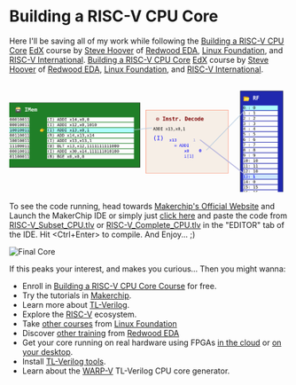 # Building a RISC-V CPU Core

Here I'll be saving all of my work while following the [Building a RISC-V CPU Core](https://www.edx.org/course/building-a-risc-v-cpu-core) [EdX](https://edx.org/) course by [Steve Hoover](https://www.linkedin.com/in/steve-hoover-a44b607/) of [Redwood EDA](https://redwoodeda.com), [Linux Foundation](https://www.linuxfoundation.org/), and [RISC-V International](https://riscv.org).
[Building a RISC-V CPU Core](https://www.edx.org/course/building-a-risc-v-cpu-core) [EdX](https://edx.org/) course by [Steve Hoover](https://www.linkedin.com/in/steve-hoover-a44b607/) of [Redwood EDA](https://redwoodeda.com), [Linux Foundation](https://www.linuxfoundation.org/), and [RISC-V International](https://riscv.org).

![VIZ](lib/LF_VIZ.png)

To see the code running, head towards [Makerchip's Official Website](http://makerchip.com/) and Launch the MakerChip IDE or simply just [click here](http://makerchip.com/sandbox/) and paste the code from [RISC-V_Subset_CPU.tlv](RISC-V_Subset_CPU.tlv) or [RISC-V_Complete_CPU.tlv](RISC-V_Complete_CPU.tlv) in the "EDITOR" tab of the IDE. Hit <Ctrl+Enter> to compile. And Enjoy... ;)

![Final Core](lib/riscv.svg)



If this peaks your interest, and makes you curious... Then you might wanna:
  - Enroll in [Building a RISC-V CPU Core Course](https://www.edx.org/course/building-a-risc-v-cpu-core) for free.
  - Try the tutorials in [Makerchip](https://makerchip.com).
  - Learn more about [TL-Verilog](https://redwoodeda.com/tl-verilog).
  - Explore the [RISC-V](https://riscv.org) ecosystem.
  - Take [other courses](https://training.linuxfoundation.org/full-catalog/) from [Linux Foundation](https://www.linuxfoundation.org/)
  - Discover [other training](https://www.redwoodeda.com/publications) from [Redwood EDA](https://redwoodeda.com)
  - Get your core running on real hardware using FPGAs [in the cloud](https://github.com/stevehoover/1st-CLaaS) or [on your desktop](https://github.com/shivanishah269/risc-v-core/).
  - Install [TL-Verilog tools](https://www.redwoodeda.com/products).
  - Learn about the [WARP-V](https://github.com/stevehoover/warp-v) TL-Verilog CPU core generator.
